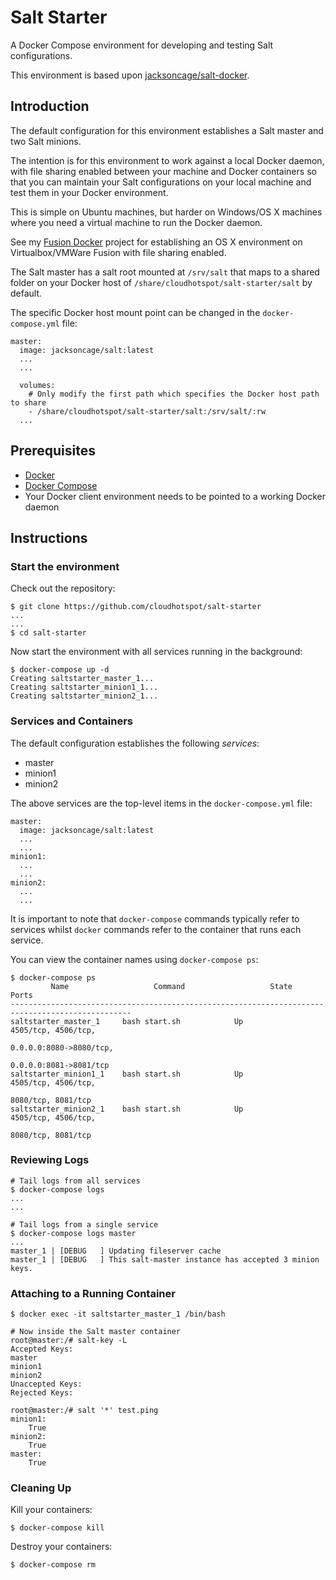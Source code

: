 # Salt Starter

A Docker Compose environment for developing and testing Salt configurations.

This environment is based upon <a href="https://github.com/jacksoncage/salt-docker" _target="blank">jacksoncage/salt-docker</a>.

## Introduction

The default configuration for this environment establishes a Salt master and two Salt minions.

The intention is for this environment to work against a local Docker daemon, with file sharing enabled between your machine and Docker containers so that you can maintain your Salt configurations on your local machine and test them in your Docker environment.  

This is simple on Ubuntu machines, but harder on Windows/OS X machines where you need a virtual machine to run the Docker daemon.

See my <a href="http://github.com/cloudhotspot/fusion-docker" target="_blank">Fusion Docker</a> project for establishing an OS X environment on Virtualbox/VMWare Fusion with file sharing enabled.

The Salt master has a salt root mounted at `/srv/salt` that maps to a shared folder on your Docker host of `/share/cloudhotspot/salt-starter/salt` by default.

The specific Docker host mount point can be changed in the `docker-compose.yml` file:

	master:
	  image: jacksoncage/salt:latest
	  ...
	  ...
	  
	  volumes:
	    # Only modify the first path which specifies the Docker host path to share
	    - /share/cloudhotspot/salt-starter/salt:/srv/salt/:rw
	  ...


## Prerequisites

* <a href="https://docs.docker.com/installation/#installation" target="_blank">Docker</a>
* <a href="https://docs.docker.com/compose/" target="_blank">Docker Compose</a>
* Your Docker client environment needs to be pointed to a working Docker daemon

## Instructions

### Start the environment

Check out the repository:

	$ git clone https://github.com/cloudhotspot/salt-starter
	...
	...
	$ cd salt-starter

Now start the environment with all services running in the background:

	$ docker-compose up -d
	Creating saltstarter_master_1...
	Creating saltstarter_minion1_1...
	Creating saltstarter_minion2_1...
	
### Services and Containers

The default configuration establishes the following *services*:

* master
* minion1
* minion2

The above services are the top-level items in the `docker-compose.yml` file:

	master:
	  image: jacksoncage/salt:latest
	  ...
	  ...
	minion1:
	  ...
	  ...
	minion2:
	  ...
	  ...

It is important to note that `docker-compose` commands typically refer to services whilst `docker` commands refer to the container that runs each service.

You can view the container names using `docker-compose ps`:

	$ docker-compose ps
	         Name                   Command                   State                    Ports
	-------------------------------------------------------------------------------------------------
	saltstarter_master_1     bash start.sh            Up                       4505/tcp, 4506/tcp, 
	                                                                           0.0.0.0:8080->8080/tcp,
	                                                                           0.0.0.0:8081->8081/tcp
	saltstarter_minion1_1    bash start.sh            Up                       4505/tcp, 4506/tcp,
	                                                                           8080/tcp, 8081/tcp
	saltstarter_minion2_1    bash start.sh            Up                       4505/tcp, 4506/tcp,
	                                                                           8080/tcp, 8081/tcp
																			   
### Reviewing Logs

	# Tail logs from all services 
	$ docker-compose logs	
	...
	...
	
	# Tail logs from a single service
	$ docker-compose logs master
	...
	master_1 | [DEBUG   ] Updating fileserver cache
    master_1 | [DEBUG   ] This salt-master instance has accepted 3 minion keys.

### Attaching to a Running Container

	$ docker exec -it saltstarter_master_1 /bin/bash
	
	# Now inside the Salt master container
	root@master:/# salt-key -L
	Accepted Keys:
	master
	minion1
	minion2
	Unaccepted Keys:
	Rejected Keys:
	
	root@master:/# salt '*' test.ping
	minion1:
	    True
	minion2:
	    True
	master:
	    True	
	
### Cleaning Up

Kill your containers:
	
	$ docker-compose kill
	
Destroy your containers:

	$ docker-compose rm
	 
